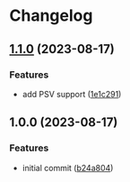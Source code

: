 # Changelog

## [1.1.0](https://github.com/amaanq/tree-sitter-csv/compare/v1.0.0...v1.1.0) (2023-08-17)


### Features

* add PSV support ([1e1c291](https://github.com/amaanq/tree-sitter-csv/commit/1e1c291e6488867322442f6ca6f445e05fc52253))

## 1.0.0 (2023-08-17)


### Features

* initial commit ([b24a804](https://github.com/amaanq/tree-sitter-csv/commit/b24a804d90452cd15ff7e6829d62f0eb1ad5266e))

